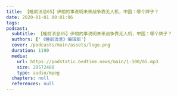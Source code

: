```yaml
---
title: 【睡前消息65】伊朗的事说明未来战争靠无人机，中国：哪个牌子？
date: 2020-01-01 00:01:06
tags:
podcast:
  subtitle: 【睡前消息65】伊朗的事说明未来战争靠无人机，中国：哪个牌子？
  authors: ['《睡前消息》编辑部']
  cover: /podcasts/main/assets/logo.png
  duration: 1190
  media:
    url: https://podstatic.bedtime.news/main/1-100/65.mp3
    size: 28572480
    type: audio/mpeg
  chapters: null
  references: null
---
```


